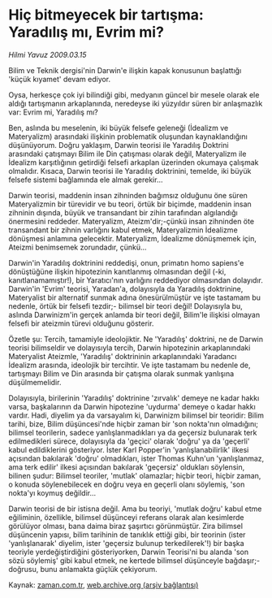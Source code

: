 # Hiç bitmeyecek bir tartışma: Yaradılış mı, Evrim mi?

*Hilmi Yavuz 2009.03.15*

<tr><td class="metin" colspan="2" style="padding-top: 20px; padding-left: 5px; padding-right: 10px;">Bilim ve Teknik dergisi'nin Darwin'e ilişkin kapak konusunun başlattığı 'küçük kıyamet' devam ediyor.</td></tr><tr><td class="metin" colspan="2" style="padding-top: 20px; padding-left: 5px; padding-right: 10px;"><p>Oysa, herkesçe çok iyi bilindiği gibi, medyanın güncel bir mesele olarak ele aldığı tartışmanın arkaplanında, neredeyse iki yüzyıldır süren bir anlaşmazlık var: Evrim mi, Yaradılış mı?
<p>Ben, aslında bu meselenin, iki büyük felsefe geleneği (İdealizm ve Materyalizm) arasındaki ilişkinin problematik oluşundan kaynaklandığını düşünüyorum. Doğru yaklaşım, Darwin teorisi ile Yaradılış Doktrini arasındaki çatışmayı Bilim ile Din çatışması olarak değil, Materyalizm ile İdealizm karşıtlığının getirdiği felsefi arkaplan üzerinden okumaya çalışmak olmalıdır. Kısaca, Darwin teorisi ile Yaradılış doktrinini, temelde, iki büyük felsefe sistemi bağlamında ele almak gerekir...
<p>Darwin teorisi, maddenin insan zihninden bağımsız olduğunu öne süren Materyalizmin bir türevidir ve bu teori, örtük bir biçimde, maddenin insan zihninin dışında, büyük ve transandant bir zihin tarafından algılandığı önermesini reddeder. Materyalizm, Ateizm'dir;-çünkü insan zihninden öte transandant bir zihnin varlığını kabul etmek, Materyalizmin İdealizme dönüşmesi anlamına gelecektir. Materyalizm, İdealizme dönüşmemek için, Ateizmi benimsemek zorundadır, çünkü...
<p>Darwin'in Yaradılış doktrinini reddedişi, onun, primatın homo sapiens'e dönüştüğüne ilişkin hipotezinin kanıtlanmış olmasından değil (-ki, kanıtlanamamıştır!), bir Yaratıcı'nın varlığını reddediyor olmasından dolayıdır. Darwin'in 'Evrim' teorisi, Yaradan'a, dolayısıyla da Yaradılış doktrinine, Materyalist bir alternatif sunmak adına önesürülmüştür ve işte tastamam bu nedenle, örtük bir felsefi tezdir;- bilimsel bir teori değil! Dolayısıyla bu, aslında Darwinizm'in gerçek anlamda bir teori değil, Bilim'le ilişkisi olmayan felsefi bir ateizmin türevi olduğunu gösterir.
<p>Özetle şu: Tercih, tamamiyle ideolojiktir. Ne 'Yaradılış' doktrini, ne de Darwin teorisi bilimseldir ve dolayısıyla tercih, Darwin hipotezinin arkaplanındaki Materyalist Ateizmle, 'Yaradılış' doktrininin arkaplanındaki Yaradancı İdealizm arasında, ideolojik bir tercihtir. Ve işte tastamam bu nedenle de, tartışmayı Bilim ve Din arasında bir çatışma olarak sunmak yanlışına düşülmemelidir.
<p>Dolayısıyla, birilerinin 'Yaradılış' doktrinine 'zırvalık' demeye ne kadar hakkı varsa, başkalarının da Darwin hipotezine 'uydurma' demeye o kadar hakkı vardır. Hadi, diyelim ya da varsayalım ki, Darwinizm bilimsel bir teoridir: Bilim tarihi, bize, Bilim düşüncesi'nde hiçbir zaman bir 'son nokta'nın olmadığını; bilimsel teorilerin, sadece yanlışlanmadıkları ya da geçersiz bulunarak terk edilmedikleri sürece, dolayısıyla da 'geçici' olarak 'doğru' ya da 'geçerli' kabul edildiklerini gösteriyor. İster Karl Popper'in 'yanlışlanabilirlik' ilkesi açısından bakılarak 'doğru' olmadıkları, ister Thomas Kuhn'un 'yanlışlanmaz, ama terk edilir' ilkesi açısından bakılarak 'geçersiz' oldukları söylensin, bilinen şudur: Bilimsel teoriler, 'mutlak' olamazlar; hiçbir teori, hiçbir zaman, o konuda söylenebilecek en doğru veya en geçerli olanı söylemiş, 'son nokta'yı koymuş değildir...
<p>Darwin teorisi de bir istisna değil. Ama bu teoriyi, 'mutlak doğru' kabul etme eğiliminin, özellikle, bilimsel düşünceyi referans olarak alan kesimlerde görülüyor olması, bana daima biraz şaşırtıcı görünmüştür. Zira bilimsel düşüncenin yapısı, bilim tarihinin de tanıklık ettiği gibi, bir teorinin (ister 'yanlışlanarak' diyelim, ister 'geçersiz bulunup terkedilerek'!) bir başka teoriyle yerdeğiştirdiğini gösteriyorken, Darwin Teorisi'ni bu alanda 'son sözü söylemiş' gibi kabul etmek, ne kertede bilimsel düşünceyle bağdaşır;-doğrusu, bunu anlamakta güçlük çekiyorum.<br/></p></p></p></p></p></p></p></td></tr>

Kaynak: [zaman.com.tr](http://zaman.com.tr/yazar.do?yazino=825487), [web.archive.org (arşiv bağlantısı)](http://web.archive.org/web/20090322061919/http://www.zaman.com.tr:80/yazar.do?yazino=825487)
